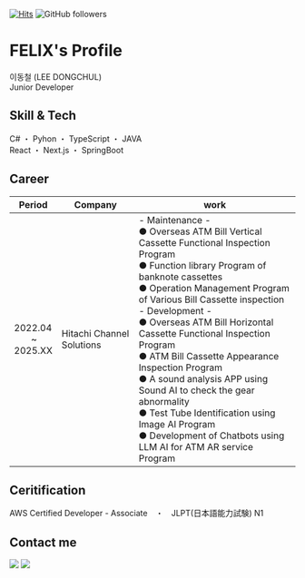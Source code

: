 [![Hits](https://hits.seeyoufarm.com/api/count/incr/badge.svg?url=https%3A%2F%2Fgithub.com%2Ffelix0708&count_bg=%2379C83D&title_bg=%23555555&&icon=github.svg&icon_color=%23E7E7E7&title=hits&edge_flat=false)](https://hits.seeyoufarm.com)
![GitHub followers](https://img.shields.io/github/followers/felix0708?style=social)

# FELIX's Profile
이동철 (LEE DONGCHUL)
<br>
Junior Developer

## Skill & Tech
C# ・ Pyhon ・ TypeScript ・ JAVA
<br>
React ・ Next.js ・ SpringBoot

## Career

|Period|Company|work|
|---|------|---|
|2022.04</br>&nbsp;&nbsp;&nbsp;&nbsp;&nbsp;&nbsp;&nbsp;~</br>2025.XX|Hitachi Channel Solutions|- Maintenance -<br/>● Overseas ATM Bill Vertical Cassette Functional Inspection Program</br>● Function library Program of banknote cassettes</br>● Operation Management Program of Various Bill Cassette inspection</br>- Development -</br>● Overseas ATM Bill Horizontal Cassette Functional Inspection Program</br>● ATM Bill Cassette Appearance Inspection Program</br>● A sound analysis APP using Sound AI to check the gear abnormality</br>● Test Tube Identification using Image AI Program</br>● Development of Chatbots using LLM AI for ATM AR service Program|

## Ceritification
AWS Certified Developer - Associate　・　JLPT(日本語能力試験) N1

## Contact me
<a href="mailto:donguri9378@gmail.com"><img src="https://img.shields.io/badge/Gmail-d14836?style=flat-square&logo=Gmail&logoColor=white&link=mailto:donguri9378@gmail.com"/></a>
<a href="https://www.linkedin.com/in/dongchul-lee-457891232"><img src="https://img.shields.io/badge/Linkedin-0A66C2?style=flat-square&logo=Linkedin&logoColor=white&link=https://www.linkedin.com/in/dongchul-lee-457891232"/></a>




